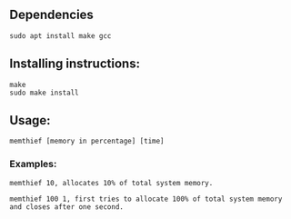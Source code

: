 ## Dependencies
	sudo apt install make gcc

## Installing instructions:
	make
	sudo make install

## Usage:
	memthief [memory in percentage] [time]

### Examples:
	memthief 10, allocates 10% of total system memory.
	
	memthief 100 1, first tries to allocate 100% of total system memory and closes after one second.

